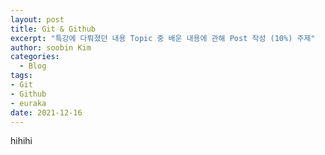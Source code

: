 ```yaml
---
layout: post
title: Git & Github
excerpt: "특강에 다뤄졌던 내용 Topic 중 배운 내용에 관해 Post 작성 (10%) 주제"
author: soobin Kim
categories:
  - Blog
tags:
- Git
- Github
- euraka
date: 2021-12-16
---
```


hihihi